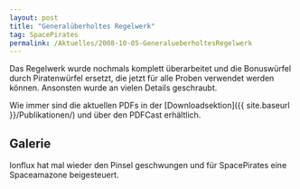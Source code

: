 ```yaml
---
layout: post
title: "Generalüberholtes Regelwerk"
tag: SpacePirates
permalink: /Aktuelles/2008-10-05-GeneralueberholtesRegelwerk
---
```


Das Regelwerk wurde nochmals komplett überarbeitet und die Bonuswürfel durch Piratenwürfel ersetzt, die jetzt für alle Proben verwendet werden können. Ansonsten wurde an vielen Details geschraubt.

Wie immer sind die aktuellen PDFs in der [Downloadsektion]({{ site.baseurl }}/Publikationen/) und über den PDFCast erhältlich.

## Galerie

Ionflux hat mal wieder den Pinsel geschwungen und für SpacePirates eine Spaceamazone beigesteuert.
